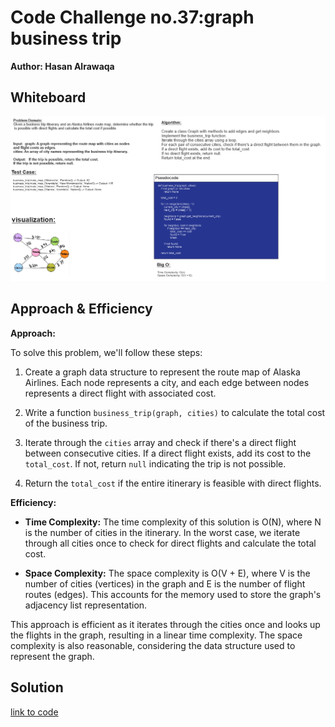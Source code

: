 # Code Challenge no.37:graph business trip

**Author: Hasan Alrawaqa**

## Whiteboard

![Alt text](image.png)

## Approach & Efficiency

**Approach:**

To solve this problem, we'll follow these steps:

1. Create a graph data structure to represent the route map of Alaska Airlines. Each node represents a city, and each edge between nodes represents a direct flight with associated cost.

2. Write a function `business_trip(graph, cities)` to calculate the total cost of the business trip.

3. Iterate through the `cities` array and check if there's a direct flight between consecutive cities. If a direct flight exists, add its cost to the `total_cost`. If not, return `null` indicating the trip is not possible.

4. Return the `total_cost` if the entire itinerary is feasible with direct flights.

**Efficiency:**

- **Time Complexity:** The time complexity of this solution is O(N), where N is the number of cities in the itinerary. In the worst case, we iterate through all cities once to check for direct flights and calculate the total cost.

- **Space Complexity:** The space complexity is O(V + E), where V is the number of cities (vertices) in the graph and E is the number of flight routes (edges). This accounts for the memory used to store the graph's adjacency list representation.

This approach is efficient as it iterates through the cities once and looks up the flights in the graph, resulting in a linear time complexity. The space complexity is also reasonable, considering the data structure used to represent the graph.

## Solution
[link to code](graph-business-trip.py)

